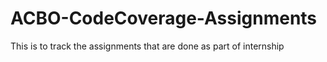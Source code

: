 # ACBO-CodeCoverage-Assignments
This is to track the assignments that are done as part of internship
